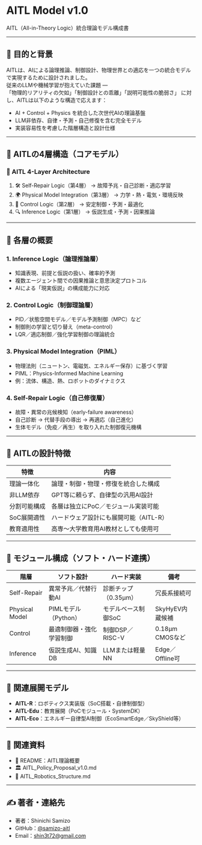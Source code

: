 # AITL Model v1.0

AITL（All-in-Theory Logic）統合理論モデル構成書

---

## 🎯 目的と背景

AITLは、AIによる論理推論、制御設計、物理世界との適応を一つの統合モデルで実現するために設計されました。  
従来のLLMや機械学習が抱えていた課題 ―  
「物理的リアリティの欠如」「制御設計との乖離」「説明可能性の脆弱さ」 に対し、AITLは以下のような構造で応えます：

- AI + Control + Physics を統合した次世代AIの理論基盤  
- LLM非依存、自律・予測・自己修復を含む完全モデル  
- 実装容易性を考慮した階層構造と設計仕様

---

## 🧠 AITLの4層構造（コアモデル）

### 📐 AITL 4-Layer Architecture

1. 🛠 Self-Repair Logic（第4層） → 故障予兆・自己診断・適応学習  
2. 🌍 Physical Model Integration（第3層） → 力学・熱・電気・環境反映  
3. 🎯 Control Logic（第2層） → 安定制御・予測・最適化  
4. 🔍 Inference Logic（第1層） → 仮説生成・予測・因果推論

---

## 🔎 各層の概要

### 1. Inference Logic（論理推論層）

- 知識表現、前提と仮説の扱い、確率的予測  
- 複数エージェント間での因果推論と意思決定プロトコル  
- AIによる「現実仮説」の構成能力に対応

### 2. Control Logic（制御理論層）

- PID／状態空間モデル／モデル予測制御（MPC）など  
- 制御則の学習と切り替え（meta-control）  
- LQR／適応制御／強化学習制御の理論統合

### 3. Physical Model Integration（PIML）

- 物理法則（ニュートン、電磁気、エネルギー保存）に基づく学習  
- PIML：Physics-Informed Machine Learning  
- 例：流体、構造、熱、ロボットのダイナミクス

### 4. Self-Repair Logic（自己修復層）

- 故障・異常の兆候検知（early-failure awareness）  
- 自己診断 → 代替手段の導出 → 再適応（自己進化）  
- 生体モデル（免疫／再生）を取り入れた制御復元機構

---

## 🧩 AITLの設計特徴

| 特徴         | 内容                                                         |
|--------------|--------------------------------------------------------------|
| 理論一体化   | 論理・制御・物理・修復を統合した構成                        |
| 非LLM依存    | GPT等に頼らず、自律型の汎用AI設計                           |
| 分割可能構成 | 各層は独立にPoC／モジュール実装可能                         |
| SoC展開適性  | ハードウェア設計にも展開可能（AITL-R）                      |
| 教育適用性   | 高専〜大学教育用AI教材としても使用可                        |

---

## 📐 モジュール構成（ソフト・ハード連携）

| 階層           | ソフト設計                    | ハード実装             | 備考                  |
|----------------|-------------------------------|-------------------------|-----------------------|
| Self-Repair    | 異常予兆／代替行動AI           | 診断チップ（0.35µm）    | 冗長系接続可          |
| Physical Model | PIMLモデル（Python）          | モデルベース制御SoC     | SkyHyEV内蔵候補       |
| Control        | 最適制御器・強化学習制御       | 制御DSP／RISC-V         | 0.18µm CMOSなど       |
| Inference      | 仮説生成AI、知識DB             | LLMまたは軽量NN         | Edge／Offline可       |

---

## 🔁 関連展開モデル

- **AITL-R**：ロボティクス実装版（SoC搭載・自律制御型）  
- **AITL-Edu**：教育展開（PoCモジュール・SystemDK）  
- **AITL-Eco**：エネルギー自律型AI制御（EcoSmartEdge／SkyShield等）

---

## 🔗 関連資料

- 📄 README：AITL理論概要  
- 🏛 AITL_Policy_Proposal_v1.0.md  
- 🤖 AITL_Robotics_Structure.md

---

## ✍ 著者・連絡先

- 著者：Shinichi Samizo  
- GitHub：[@samizo-aitl](https://github.com/samizo-aitl)  
- Email：shin3t72@gmail.com

